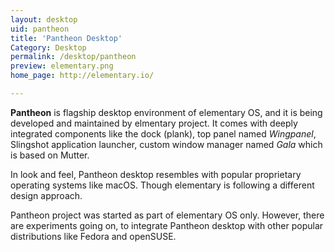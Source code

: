 ```yaml
---
layout: desktop
uid: pantheon
title: 'Pantheon Desktop'
Category: Desktop
permalink: /desktop/pantheon
preview: elementary.png
home_page: http://elementary.io/

---
```


**Pantheon** is flagship desktop environment of elementary OS, and it is being developed and maintained
by elmentary project. It comes with deeply integrated components like the dock (plank), top panel named
*Wingpanel*, Slingshot application launcher, custom window manager named *Gala* which is based on Mutter.

In look and feel, Pantheon desktop resembles with popular proprietary operating systems like macOS. Though elementary is following a different design approach.

Pantheon project was started as part of elementary OS only. However, there are experiments going on, to integrate Pantheon desktop with other popular distributions like Fedora and openSUSE.
